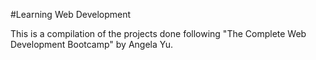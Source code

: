 #Learning Web Development

This is a compilation of the projects done following "The Complete Web Development Bootcamp" by Angela Yu.
